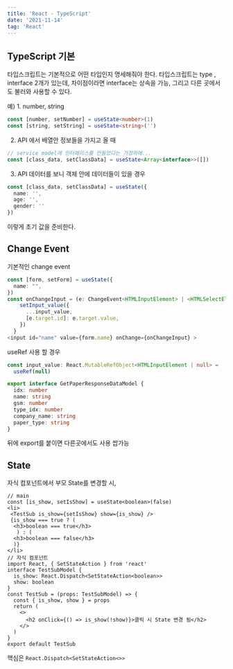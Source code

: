 ```yaml
---
title: 'React - TypeScript'
date: '2021-11-14'
tag: 'React'
---
```


## TypeScript 기본

타입스크립트는 기본적으로 어떤 타입인지 명세해줘야 한다.
타입스크립트는 type , interface 2개가 있는데, 차이점이라면 interface는 상속을 가능, 그리고
다른 곳에서도 불러와 사용할 수 있다.

예) 1. number, string

```ts
const [number, setNumber] = useState<number>(1)
const [string, setString] = useState<string>('')
```

2. API 에서 배열안 정보들을 가지고 올 때

```ts
// service model에 인터페이스를 만들었다는 가정하에...
const [class_data, setClassData] = useState<Array<interface>>([])
```

3. API 데이터를 보니 객체 안에 데이터들이 있을 경우

```ts
const [class_data, setClassData] = useState({
  name: '',
  age: '',
  gender: ''
})
```

이렇게 초기 값을 준비한다.

## Change Event

기본적인 change event

```ts
const [form, setForm] = useState({
  name: "",
})
const onChangeInput = (e: ChangeEvent<HTMLInputElement> | <HTMLSelectElement>) => {
    setInput_value({
      ...input_value,
      [e.target.id]: e.target.value,
    })
  }
<input id="name" value={form.name} onChange={onChangeInput} >
```

useRef 사용 할 경우

```ts
const input_value: React.MutableRefObject<HTMLInputElement | null> =
  useRef(null)
```

```ts
export interface GetPaperResponseDataModel {
  idx: number
  name: string
  gsm: number
  type_idx: number
  company_name: string
  paper_type: string
}
```

뒤에 export를 붙이면 다른곳에서도 사용 쌉가능

## State

자식 컴포넌트에서 부모 State를 변경할 시,

```tsx
// main
const [is_show, setIsShow] = useState<boolean>(false)
<li>
 <TestSub is_show={setIsShow} show={is_show} />
 {is_show === true ? (
  <h3>boolean === true</h3>
   ) : (
  <h3>boolean === false</h3>
  )}
</li>
// 자식 컴포넌트
import React, { SetStateAction } from 'react'
interface TestSubModel {
  is_show: React.Dispatch<SetStateAction<boolean>>
  show: boolean
}
const TestSub = (props: TestSubModel) => {
  const { is_show, show } = props
  return (
    <>
      <h2 onClick={() => is_show(!show)}>클릭 시 State 변경 됨</h2>
    </>
  )
}
export default TestSub
```

핵심은 `React.Dispatch<SetStateAction<>>`
